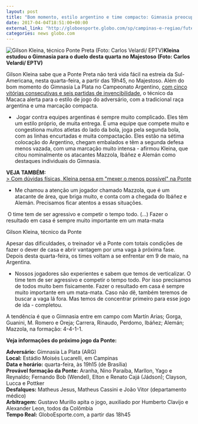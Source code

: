 ```yaml
---
layout: post
title: "Bom momento, estilo argentino e time compacto: Gimnasia preocupa Kleina"
date: 2017-04-04T18:51:00+00:00
external_link: "http://globoesporte.globo.com/sp/campinas-e-regiao/futebol/times/ponte-preta/noticia/2017/04/bom-momento-estilo-argentino-e-time-compacto-gimnasia-preocupa-kleina.html"
categories: news globo.com
---
```

 ![Gilson Kleina, técnico Ponte Preta (Foto: Carlos Velardi/ EPTV)](http://s2.glbimg.com/JFy1Vfsw_q6Z7-XY4p5UMrBIJbI=/212x0:977x585/300x230/s.glbimg.com/es/ge/f/original/2017/04/04/kleina.6.jpg "Gilson Kleina, técnico Ponte Preta (Foto: Carlos Velardi/ EPTV)")**Kleina estudou o Gimnasia para o duelo desta quarta no Majestoso (Foto: Carlos Velardi/ EPTV)**

Gilson Kleina sabe que a Ponte Preta não terá vida fácil na estreia da Sul-Americana, nesta quarta-feira, a partir das 19h45, no Majestoso. Além do bom momento do Gimnasia La Plata no Campeonato Argentino, [com cinco vitórias consecutivas e seis partidas de invencibilidade](http://globoesporte.globo.com/sp/campinas-e-regiao/futebol/times/ponte-preta/noticia/2017/04/com-ex-fla-no-elenco-e-100-no-ano-adversario-da-ponte-chega-embalado.html#equipe-ponte-preta), o técnico da Macaca alerta para o estilo de jogo do adversário, com a tradicional raça argentina e uma marcação compacta.&nbsp;

- &nbsp;Jogar contra equipes argentinas é sempre muito complicado. Eles têm um estilo próprio, de muita entrega. É uma equipe que compete muito e congestiona muitos atletas do lado da bola, joga pela segunda bola, com as linhas encurtadas e muita compactação. Eles estão na sétima colocação do Argentino, chegam embalados e têm a segunda defesa menos vazada, com uma marcação muito intensa - afirmou Kleina, que citou nominalmente os atacantes Mazzola, Ibáñez e Alemán como destaques individuais do Gimnasia.&nbsp;

**VEJA TAMBÉM:**  
[\>&nbsp;Com dúvidas físicas, Kleina pensa em "mexer o menos possível" na Ponte](http://globoesporte.globo.com/sp/campinas-e-regiao/futebol/times/ponte-preta/noticia/2017/04/com-duvidas-fisicas-kleina-pensa-em-mexer-o-menos-possivel-na-ponte.html)

- Me chamou a atenção um jogador chamado Mazzola, que é um atacante de área, que briga muito, e conta com a chegada do Ibáñez e Alemán. Precisamos ficar atentos a essas situações.&nbsp;

&nbsp;O time tem de ser agressivo e competir o tempo todo. (...) Fazer o resultado em casa é sempre muito importante em um mata-mata&nbsp;

Gilson Kleina, técnico da Ponte

Apesar das dificuldades, o treinador vê a Ponte com totais condições de fazer o dever de casa e abrir vantagem por uma vaga à próxima fase. Depois desta quarta-feira, os times voltam a se enfrentar em 9 de maio, na Argentina.&nbsp;

- Nossos jogadores são experientes e sabem que temos de verticalizar. O time tem de ser agressivo e competir o tempo todo. Por isso precisamos de todos muito bem fisicamente. Fazer o resultado em casa é sempre muito importante em um mata-mata. Caso não dê, também teremos de buscar a vaga lá fora. Mas temos de concentrar primeiro para esse jogo de ida - completou.&nbsp;

A tendência é que o Gimnasia entre em campo com&nbsp;Martín Arias; Gorga, Guanini, M. Romero e Oreja; Carrera, Rinaudo, Perdomo, Ibáñez; Alemán; Mazzola, na formação: 4-4-1-1.

**Veja informações do próximo jogo da Ponte:**  
  
**Adversário:** Gimnasia La Plata (ARG)  
**Local:** Estádio Moisés Lucarelli, em Campinas  
**Data e horário:** quarta-feira, às 19h15 (de Brasília)  
**Provável formação da Ponte:** Aranha, Nino Paraíba, Marllon, Yago e Reynaldo; Fernando Bob (Wendel), Elton e Renato Cajá (Jádson); Clayson, Lucca e Pottker  
**Desfalques:** Matheus Jesus, Matheus Cassini e João Vitor (departamento médico)&nbsp;  
**Arbitragem:** Gustavo Murillo apita o jogo, auxiliado por Humberto Clavijo e Alexander Leon, todos da Colômbia  
**Tempo Real:** GloboEsporte.com, a partir das 18h45

